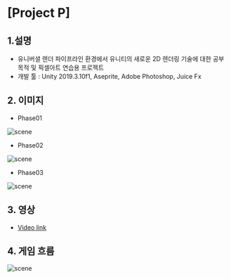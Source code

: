 # [Project P]

## 1.설명
* 유니버셜 렌더 파이프라인 환경에서 유니티의 새로운 2D 렌더링 기술에 대한 공부 목적 및 픽셀아트 연습용 프로젝트
* 개발 툴 : Unity 2019.3.10f1, Aseprite, Adobe Photoshop, Juice Fx


## 2. 이미지
* Phase01

![scene](https://blogfiles.pstatic.net/MjAyMDA1MDJfNDcg/MDAxNTg4Mzg0NDcyNjMw.d1J_4hxaBrc9ss1O9zC6ES3vAKngFE7ZpBEQYZu6xukg.x3L7PGjgn4uFZrrqBj7CBh9fChoHNMJTKCRFmNy8LJAg.GIF.gaebhi/1-2020-05-02-10-33-08.gif?type=w1 "phase01")
* Phase02

![scene](https://blogfiles.pstatic.net/MjAyMDA1MDJfMTIz/MDAxNTg4Mzg0NDczMzA3.EFD9NWzz56QiMv3hX7eUaFo5CZTk2kLWCmAYreP3Upkg.6ust-nt1HDbwY9Ya34-t5rx5CvxoQwYvseIrp-rb_log.GIF.gaebhi/2-2020-05-02-10-33-26.gif?type=w1 "phase02")
* Phase03

![scene](https://blogfiles.pstatic.net/MjAyMDA1MDJfMjk0/MDAxNTg4Mzg0NDc0MDky.oIQ91VZgvUxahb9DY1am5MAybZP5csG_HCpgcXPGwkYg.mGsjQwBCKrPCjqvQ_bM5lA22UbCL_NUBHZghUfCWdB0g.GIF.gaebhi/3-2020-05-02-10-34-05.gif?type=w1 "phase03")

## 3. 영상
* [Video link](https://youtu.be/VVude-s0rCo "link")

## 4. 게임 흐름
![scene](https://blogfiles.pstatic.net/MjAyMDA1MDJfMTY3/MDAxNTg4Mzg1MDI4MTEx.rJfQheKg9UUdLzA9RF8mJ6CZomA9DNIijbOp_UC_rzkg.vDc3bMF_IaUvwlaDSVOW5pHxhykHOo4p1E12Sp0s2tQg.PNG.gaebhi/flow.png?type=w1 "flow")
